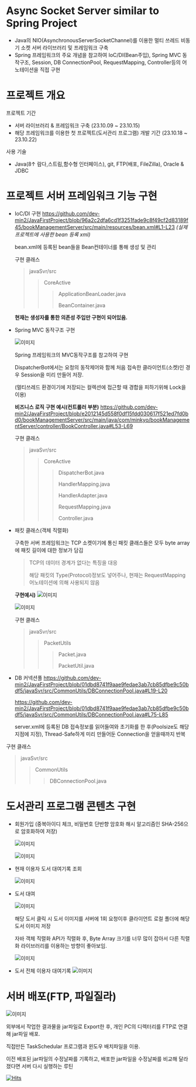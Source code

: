 # Async Socket Server similar to Spring Project
- Java의 NIO(AsynchronousServerSocketChannel)를 이용한 멀티 쓰레드 비동기 소켓 서버 라이브러리 및 프레임워크 구축
- Spring 프레임워크의 주요 개념을 참고하여 IoC/DI(Bean주입), Spring MVC 동작구조, Session, DB ConnectionPool, RequestMapping, Controller등의 어노테이션을 직접 구현

# 프로젝트 개요
프로젝트 기간 
 - 서버 라이브러리 & 프레임워크 구축 (23.10.09 ~ 23.10.15)
 - 해당 프레임워크를 이용한 첫 프로젝트(도서관리 프로그램) 개발 기간 (23.10.18 ~ 23.10.22)

사용 기술
 - Java(8↑ 람다,스트림,함수형 인터페이스), git, FTP(배포, FileZilla), Oracle & JDBC

# 프로젝트 서버 프레임워크 기능 구현
 - IoC/DI 구현
https://github.com/dev-min2/JavaFirstProject/blob/96a2c2dfa6cd1f3251fade9c8f49cf2d83189f45/bookManagementServer/src/main/resources/bean.xml#L1-L23
   *(실제 프로젝트에 사용한 bean 등록 xml)*

   bean.xml에 등록된 bean들을 Bean컨테이너를 통해 생성 및 관리


   구현 클래스
   > javaSvr/src
   >> CoreActive
   >>> ApplicationBeanLoader.java
   >>> 
   >>> BeanContainer.java

   **현재는 생성자를 통한 의존성 주입만 구현이 되어있음.**
 - Spring MVC 동작구조 구현

   
   ![이미지](img/프레임워크MVC동작구조.png)

   Spring 프레임워크의 MVC동작구조를 참고하여 구현

   DispatcherBot에서는 요청의 동작제어와 함께 처음 접속한 클라이언트(소켓)인 경우 Session을 미리 만들어 저장.

   (멀티쓰레드 환경이기에 저장되는 컬렉션에 접근할 때 경합을 피하기위해 Lock을 이용)



   **비즈니스 로직 구현 예시(컨트롤러 부분)**
   https://github.com/dev-min2/JavaFirstProject/blob/e2012145d558f0df15fdd030617f521ed7fd0bd0/bookManagementServer/src/main/java/com/minkyo/bookManagementServer/controller/BookController.java#L53-L69

   구현 클래스
   > javaSvr/src
   >> CoreActive
   >>> DispatcherBot.java
   >>> 
   >>> HandlerMapping.java
   >>> 
   >>> HandlerAdapter.java
   >>> 
   >>> RequestMapping.java
   >>> 
   >>> Controller.java
   
- 패킷 클래스(객체 직렬화)

  구축한 서버 프레임워크는 TCP 소켓이기에 통신 패킷 클래스들은 모두 byte array에 패킷 길이에 대한 정보가 담김
  > TCP의 데이터 경계가 없다는 특징을 대응
  > 
  > 해당 패킷의 Type(Protocol)정보도 넣어주나, 현재는 RequestMapping 어노테이션에 의해 사용되지 않음


  **구현예시)**
  ![이미지](img/패킷클래스(REQ).png)

  ![이미지](img/패킷클래스(ACK).png)


  구현 클래스
  > javaSvr/src
  >> PacketUtils
  >>> Packet.java
  >>>
  >>> PacketUtil.java

 - DB 커넥션풀
   https://github.com/dev-min2/JavaFirstProject/blob/01dbd8741f9aae9fedae3ab7cb85dfbe9c50bdf5/javaSvr/src/CommonUtils/DBConnectionPool.java#L19-L20

   https://github.com/dev-min2/JavaFirstProject/blob/01dbd8741f9aae9fedae3ab7cb85dfbe9c50bdf5/javaSvr/src/CommonUtils/DBConnectionPool.java#L75-L85

   server.xml에 등록된 DB 접속정보를 읽어들여와 초기화를 한 후(Poolsize도 해당지점에 지정), Thread-Safe하게 미리 만들어둔 Connection을 얻을때까지 반복
   
  구현 클래스
  > javaSvr/src
  >> CommonUtils
  >>> DBConnectionPool.java



# 도서관리 프로그램 콘텐츠 구현
 - 회원가입 (중복아이디 체크, 비밀번호 단반향 암호화 해시 알고리즘인 SHA-256으로 암호화하여 저장)

   
   ![이미지](img/회원가입.png)

   ![이미지](img/암호화.png)


 - 현재 이용자 도서 대여기록 조회

   
   ![이미지](img/현재이용자대여기록조회.png)

 - 도서 대여

   
   ![이미지](img/이미지버퍼크기.png)

   해당 도서 클릭 시 도서 이미지를 서버에 1회 요청이후 클라이언트 로컬 폴더에 해당 도서 이미지 저장

   자바 객체 직렬화 API가 직렬화 후, Byte Array 크기를 너무 많이 잡아서 다른 직렬화 라이브러리를 이용하는 방향이 좋아보임.


   ![이미지](img/로컬이미지저장.png)


 - 도서 전체 이용자 대여기록
   ![이미지](img/도서전체이용자대여기록.png)

   
# 서버 배포(FTP, 파일질라)
   ![이미지](img/배포_FTP(파일질라).png)

   외부에서 작업한 결과물을 jar파일로 Export한 후, 개인 PC의 디렉터리를 FTP로 연결해 jar파일 배포.

   직접만든 TaskSchedular 프로그램과 윈도우 배치파일을 이용.
   
   이전 배포된 jar파일의 수정날짜를 기록하고, 배포한 jar파일을 수정날짜를 비교해 달라졌다면 서버 다시 실행하는 루틴




  





































[![Hits](https://hits.seeyoufarm.com/api/count/incr/badge.svg?url=https%3A%2F%2Fgithub.com%2Fgjbae1212%2Fhit-counter)](https://hits.seeyoufarm.com)
